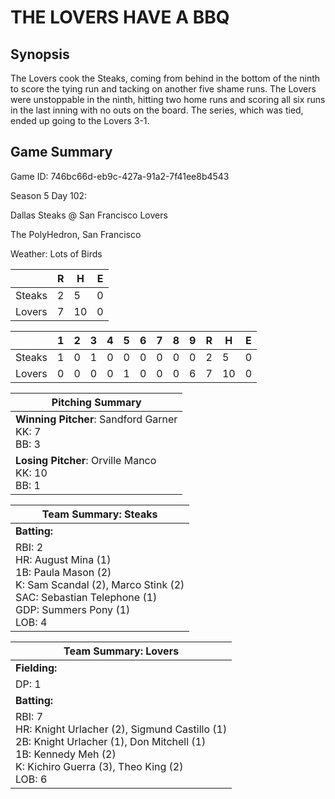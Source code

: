 # THE LOVERS HAVE A BBQ

## Synopsis

The Lovers cook the Steaks, coming from behind in the bottom of the ninth to score the tying run and tacking on
another five shame runs. The Lovers were unstoppable in the ninth, hitting two home runs and scoring all six runs
in the last inning with no outs on the board. The series, which was tied, ended up going to the Lovers 3-1.

## Game Summary

Game ID: 746bc66d-eb9c-427a-91a2-7f41ee8b4543

Season 5 Day 102:

Dallas Steaks @ San Francisco Lovers

The PolyHedron, San Francisco

Weather: Lots of Birds



|  | R | H | E |
| --- | --- | --- | --- |
| Steaks |   2 |   5 |   0 | 
| Lovers |   7 |  10 |   0 | 


|  |   1 |   2 |   3 |   4 |   5 |   6 |   7 |   8 |   9 |  R | H | E |
| --- | --- | --- | --- | --- | --- | --- | --- | --- | --- | --- | --- | --- |
| Steaks |   1 |   0 |   1 |   0 |   0 |   0 |   0 |   0 |   0 |   2 |   5 |   0 | 
| Lovers |   0 |   0 |   0 |   0 |   1 |   0 |   0 |   0 |   6 |   7 |  10 |   0 | 


| Pitching Summary |
| --- |
| **Winning Pitcher**: Sandford Garner<br />KK: 7<br />BB: 3 |
| **Losing Pitcher**: Orville Manco<br />KK: 10<br />BB: 1 |


| Team Summary: Steaks |
| --- |
| **Batting:** |
| RBI: 2 <br />HR: August Mina (1) <br />1B: Paula Mason (2) <br />K: Sam Scandal (2), Marco Stink (2) <br />SAC: Sebastian Telephone (1) <br />GDP: Summers Pony (1) <br />LOB: 4 |

| Team Summary: Lovers |
| --- |
| **Fielding:** |
| DP: 1 |
| **Batting:** |
| RBI: 7 <br />HR: Knight Urlacher (2), Sigmund Castillo (1) <br />2B: Knight Urlacher (1), Don Mitchell (1) <br />1B: Kennedy Meh (2) <br />K: Kichiro Guerra (3), Theo King (2) <br />LOB: 6 |

